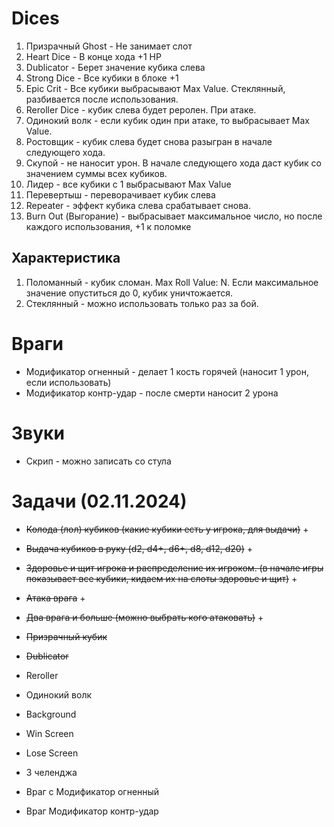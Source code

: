 # Dices

1. Призрачный Ghost - Не занимает слот
2. Heart Dice - В конце хода +1 HP
3. Dublicator - Берет значение кубика слева
4. Strong Dice - Все кубики в блоке +1
5. Epic Crit - Все кубики выбрасывают Max Value. Стеклянный, разбивается после использования.
6. Reroller Dice - кубик слева будет реролен. При атаке.
7. Одинокий волк - если кубик один при атаке, то выбрасывает Max Value.
8. Ростовщик - кубик слева будет снова разыгран в начале следующего хода.
9. Скупой - не наносит урон. В начале следующего хода даст кубик со значением суммы всех кубиков.
10. Лидер - все кубики с 1 выбрасывают Max Value
11. Перевертыш - переворачивает кубик слева
12. Repeater - эффект кубика слева срабатывает снова.
13. Burn Out (Выгорание) - выбрасывает максимальное число, но после каждого использования, +1 к поломке 

## Характеристика
1. Поломанный - кубик сломан. Max Roll Value: N. Если максимальное значение опуститься до 0, кубик уничтожается.
2. Стеклянный - можно использовать только раз за бой.

# Враги
- Модификатор огненный - делает 1 кость горячей (наносит 1 урон, если использовать)
- Модификатор контр-удар - после смерти наносит 2 урона


# Звуки
- Скрип - можно записать со стула

# Задачи (02.11.2024)
- ~~Колода (лол) кубиков (какие кубики есть у игрока, для выдачи)~~ +
- ~~Выдача кубиков в руку (d2, d4+, d6+, d8, d12, d20)~~ +
- ~~Здоровье и щит игрока и распределение их игроком. (в начале игры показывает все кубики, кидаем их на слоты здоровье и щит)~~ +
- ~~Атака врага~~ +
- ~~Два врага и больше (можно выбрать кого атаковать)~~ +
- ~~Призрачный кубик~~
- ~~Dublicator~~

- Reroller
- Одинокий волк
- Background
- Win Screen
- Lose Screen
- 3 челенджа
- Враг с Модификатор огненный
- Враг Модификатор контр-удар